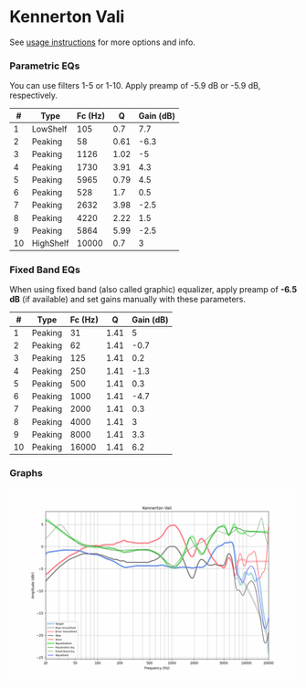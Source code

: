 # Kennerton Vali
See [usage instructions](https://github.com/jaakkopasanen/AutoEq#usage) for more options and info.

### Parametric EQs
You can use filters 1-5 or 1-10. Apply preamp of -5.9 dB or -5.9 dB, respectively.

|   # | Type      |   Fc (Hz) |    Q |   Gain (dB) |
|-----|-----------|-----------|------|-------------|
|   1 | LowShelf  |       105 | 0.7  |         7.7 |
|   2 | Peaking   |        58 | 0.61 |        -6.3 |
|   3 | Peaking   |      1126 | 1.02 |        -5   |
|   4 | Peaking   |      1730 | 3.91 |         4.3 |
|   5 | Peaking   |      5965 | 0.79 |         4.5 |
|   6 | Peaking   |       528 | 1.7  |         0.5 |
|   7 | Peaking   |      2632 | 3.98 |        -2.5 |
|   8 | Peaking   |      4220 | 2.22 |         1.5 |
|   9 | Peaking   |      5864 | 5.99 |        -2.5 |
|  10 | HighShelf |     10000 | 0.7  |         3   |

### Fixed Band EQs
When using fixed band (also called graphic) equalizer, apply preamp of **-6.5 dB** (if available) and set gains manually with these parameters.

|   # | Type    |   Fc (Hz) |    Q |   Gain (dB) |
|-----|---------|-----------|------|-------------|
|   1 | Peaking |        31 | 1.41 |         5   |
|   2 | Peaking |        62 | 1.41 |        -0.7 |
|   3 | Peaking |       125 | 1.41 |         0.2 |
|   4 | Peaking |       250 | 1.41 |        -1.3 |
|   5 | Peaking |       500 | 1.41 |         0.3 |
|   6 | Peaking |      1000 | 1.41 |        -4.7 |
|   7 | Peaking |      2000 | 1.41 |         0.3 |
|   8 | Peaking |      4000 | 1.41 |         3   |
|   9 | Peaking |      8000 | 1.41 |         3.3 |
|  10 | Peaking |     16000 | 1.41 |         6.2 |

### Graphs
![](./Kennerton%20Vali.png)
